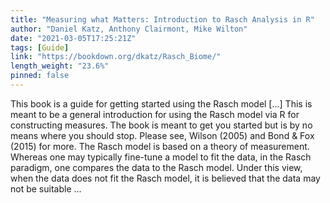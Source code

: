 ```yaml
---
title: "Measuring what Matters: Introduction to Rasch Analysis in R"
author: "Daniel Katz, Anthony Clairmont, Mike Wilton"
date: "2021-03-05T17:25:21Z"
tags: [Guide]
link: "https://bookdown.org/dkatz/Rasch_Biome/"
length_weight: "23.6%"
pinned: false
---
```


This book is a guide for getting started using the Rasch model [...] This is meant to be a general introduction for using the Rasch model via R for constructing measures. The book is meant to get you started but is by no means where you should stop. Please see, Wilson (2005) and Bond & Fox (2015) for more. The Rasch model is based on a theory of measurement. Whereas one may typically fine-tune a model to fit the data, in the Rasch paradigm, one compares the data to the Rasch model. Under this view, when the data does not fit the Rasch model, it is believed that the data may not be suitable ...
